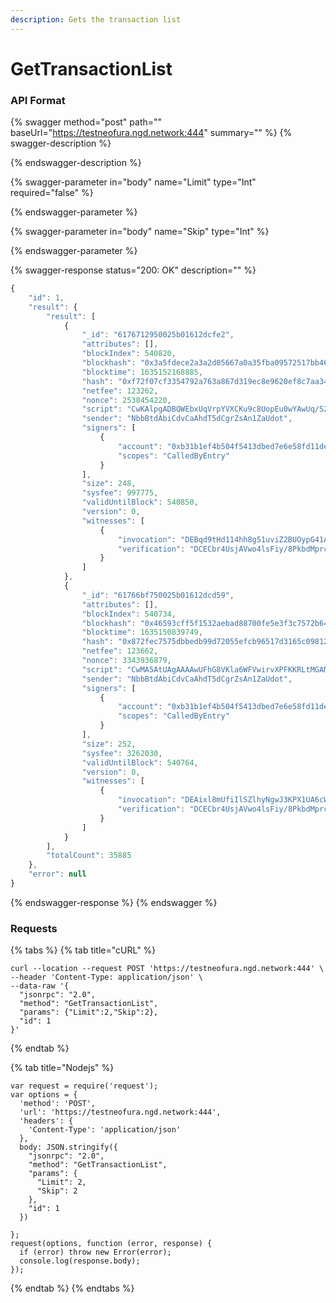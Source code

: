 ```yaml
---
description: Gets the transaction list
---
```


# GetTransactionList

### API Format

{% swagger method="post" path="" baseUrl="https://testneofura.ngd.network:444" summary="" %}
{% swagger-description %}

{% endswagger-description %}

{% swagger-parameter in="body" name="Limit" type="Int" required="false" %}

{% endswagger-parameter %}

{% swagger-parameter in="body" name="Skip" type="Int" %}

{% endswagger-parameter %}

{% swagger-response status="200: OK" description="" %}
```javascript
{
    "id": 1,
    "result": {
        "result": [
            {
                "_id": "6176712950025b01612dcfe2",
                "attributes": [],
                "blockIndex": 540820,
                "blockhash": "0x3a5fdece2a3a2d05667a0a35fba09572517bb46dd57b1b99d4121463b16ca6a0",
                "blocktime": 1635152168885,
                "hash": "0xf72f07cf3354792a763a867d319ec8e9620ef8c7aa34a39fa16218ec71a21649",
                "netfee": 123262,
                "nonce": 2538454220,
                "script": "CwKAlpgADBQWEbxUqVrpYVXCKu9c8UopEu0wYAwUq/S27R3Rj+Xm1749QfUEtfQeG7MUwB8MCHRyYW5zZmVyDBTPduKL0AYsSkeO41VhARMZ88+k0kFifVtS",
                "sender": "NbbBtdAbiCdvCaAhdT5dCgrZsAn1ZaUdot",
                "signers": [
                    {
                        "account": "0xb31b1ef4b504f5413dbed7e6e58fd11dedb6f4ab",
                        "scopes": "CalledByEntry"
                    }
                ],
                "size": 248,
                "sysfee": 997775,
                "validUntilBlock": 540850,
                "version": 0,
                "witnesses": [
                    {
                        "invocation": "DEBqd9tHd114hh8g51uviZ2BUOypG41AgBpNku4ZK3MRbQfD7AVmlW5uZjwZJwtjtEUO56w9yocDwmoaP84Tn+Cj",
                        "verification": "DCECbr4UsjAVwo4lsFiy/8PkbdMprchw04+ZaJl297KKxVNBVuezJw=="
                    }
                ]
            },
            {
                "_id": "61766bf750025b01612dcd59",
                "attributes": [],
                "blockIndex": 540734,
                "blockhash": "0x46593cff5f1532aebad88700fe5e3f3c7572b64e1cf9b071018eb9d9a3e04b01",
                "blocktime": 1635150839749,
                "hash": "0x872fec7575dbbedb99d72055efcb96517d3165c098129211aeeeea2e6cacff8c",
                "netfee": 123662,
                "nonce": 3343936879,
                "script": "CwMA5AtUAgAAAAwUFhG8VKla6WFVwirvXPFKKRLtMGAMFKv0tu0d0Y/l5te+PUH1BLX0HhuzFMAfDAh0cmFuc2ZlcgwUKkyaTUAiZ4sD7xu+CDT5ZkYNxEhBYn1bUg==",
                "sender": "NbbBtdAbiCdvCaAhdT5dCgrZsAn1ZaUdot",
                "signers": [
                    {
                        "account": "0xb31b1ef4b504f5413dbed7e6e58fd11dedb6f4ab",
                        "scopes": "CalledByEntry"
                    }
                ],
                "size": 252,
                "sysfee": 3262030,
                "validUntilBlock": 540764,
                "version": 0,
                "witnesses": [
                    {
                        "invocation": "DEAixl8mUfiIlSZlhyNgwJ3KPX1UA6cWXCIX3WsA3Bqb2+s2yRbEotqMcBXGee2wAQHAB0qe7VsX5WJgCOTk4Z0k",
                        "verification": "DCECbr4UsjAVwo4lsFiy/8PkbdMprchw04+ZaJl297KKxVNBVuezJw=="
                    }
                ]
            }
        ],
        "totalCount": 35885
    },
    "error": null
}
```
{% endswagger-response %}
{% endswagger %}

### Requests

{% tabs %}
{% tab title="cURL" %}
```
curl --location --request POST 'https://testneofura.ngd.network:444' \
--header 'Content-Type: application/json' \
--data-raw '{
  "jsonrpc": "2.0",
  "method": "GetTransactionList",
  "params": {"Limit":2,"Skip":2},
  "id": 1
}'
```
{% endtab %}

{% tab title="Nodejs" %}
```
var request = require('request');
var options = {
  'method': 'POST',
  'url': 'https://testneofura.ngd.network:444',
  'headers': {
    'Content-Type': 'application/json'
  },
  body: JSON.stringify({
    "jsonrpc": "2.0",
    "method": "GetTransactionList",
    "params": {
      "Limit": 2,
      "Skip": 2
    },
    "id": 1
  })

};
request(options, function (error, response) {
  if (error) throw new Error(error);
  console.log(response.body);
});
```
{% endtab %}
{% endtabs %}
